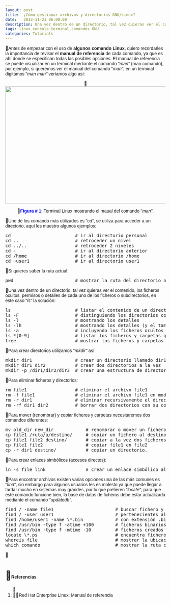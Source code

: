 ```yaml
---
layout: post
title:  ¿Cómo gestionar archivos y directorios GNU/Linux?
date:   2013-11-21 06:00:00
description: Una vez dentro de un directorio, tal vez quieras ver el contenido, los ficheros ocultos, permisos o detalles de cada uno de los ficheros o subdirectorios, incluso mover, encontrar ficheros y directorios.
tags: linux consola terminal comandos GNU
categories: Tutorials
---
```

<p>
<span style="font-size:14px;"><span style="font-family:arial,helvetica,sans-serif;">Antes de empezar con el uso de <strong>algunos comando Linux</strong>, quiero recordarles la importancia de revisar el <strong>manual de referencia</strong> de cada comando, ya que es ahí donde se especifican todas las posibles opciones. El manual de referencia se puede visualizar en un terminal mediante el comando "<em>man"</em> (man comando), por ejemplo, si queremos ver el manual del comando "<em>man"</em>, en un terminal digitamos "<em>man man"</em> veríamos algo así:</span></span></p>
<p style="text-align: center;">
<img alt="" src="images/Linux/como-gestionar-archivos-y-directorios-en-gnu-linux/snapshot18.png" style="font-family: arial, helvetica, sans-serif; font-size: 14px; text-align: center; height: 368px; width: 600px;" /></p>
<p style="text-align: center;">
<span style="font-size:14px;"><span style="font-family:arial,helvetica,sans-serif;"><strong><span style="color:#0000ff;">Figura # 1</span></strong>: Terminal Linux mostrando el maual del comando "<em>man"</em>.</span></span></p>

<p>
<span style="font-size:14px;"><span style="font-family:arial,helvetica,sans-serif;">Uno de los comando más utilizados es "<em>cd"</em>, se utiliza para acceder a un directorio, aquí les muestro algunos ejemplos:</span></span></p>
<pre>cd                        # ir al directorio personal
cd ..                     # retroceder un nivel
cd ../..                  # retroceder 2 niveles
cd -                      # ir al directorio anterior
cd /home                  # ir al directorio /home
cd ~user1                 # ir al directorio user1
</pre>
<p>
<span style="font-family: arial, helvetica, sans-serif; font-size: 14px;">Si quieres saber la ruta actual:</span></p>
<pre>pwd                       # mostrar la ruta del directorio actual</pre>
<p>
<span style="font-family: arial, helvetica, sans-serif; font-size: 14px;">Una vez dentro de un directorio, tal vez quieras ver el contenido, los ficheros ocultos, permisos o detalles de cada uno de los ficheros o subdirectorios, en este caso "</span><em style="font-family: arial, helvetica, sans-serif; font-size: 14px;">ls"</em><span style="font-family: arial, helvetica, sans-serif; font-size: 14px;"> la solución:</span></p>
<pre>ls                        # listar el contenido de un directorio
ls -F                     # distinguiendo los directorios con una barra
ls -l                     # mostrando los detalles
ls -lh                    # mostrando los detalles (y el tamaño en un formato K, M)
ls -a                     # incluyendo los ficheros ocultos
ls *[0-9]                 # listar los ficheros y carpetas que contienen números
tree                      # mostrar los ficheros y carpetas en forma de árbol comenzando por la raíz</pre>
<p>
<span style="font-family: arial, helvetica, sans-serif; font-size: 14px;">Para crear directorios utilizamos "</span><em style="font-family: arial, helvetica, sans-serif; font-size: 14px;">mkdir"</em><span style="font-family: arial, helvetica, sans-serif; font-size: 14px;"> así:</span></p>
<pre>mkdir dir1                # crear un directorio llamado dir1
mkdir dir1 dir2           # crear dos directorios a la vez
mkdir -p /dir1/dir2/dir3  # crear una estructura de directorios, si no existe.</pre>
<p>
<span style="font-family: arial, helvetica, sans-serif; font-size: 14px;">Para eliminar ficheros y directorios:</span></p>
<pre>rm file1                  # eliminar el archivo file1
rm -f file1               # eliminar el archivo file1 en modo forzado
rm -r dir1                # eliminar recursivamente el directorio dir1 con todo lo que contenga
rm -rf dir1 dir2          # borrar dos directorios con su contenido de forma recursiva y forzado</pre>
<p>
<span style="font-family: arial, helvetica, sans-serif; font-size: 14px;">Para mover (renombrar) y copiar ficheros y carpetas necesitaremos dos comandos diferentes:</span></p>
<pre>mv old_dir new_dir            # renombrar o mover un fichero o directorio
cp file1 /ruta/a/destino/     # copiar un fichero al destino
cp file1 file2 destino/       # copiar a la vez dos ficheros
cp file1 file2                # copiar file1 en file2
cp -r dir1 destino/           # copiar un directorio.</pre>
<p>
<span style="font-family: arial, helvetica, sans-serif; font-size: 14px;">Para crear enlaces simbólicos (accesos directos):</span></p>
<pre>ln -s file link               # crear un enlace simbólico al fichero o directorio</pre>
<p>
<span style="font-family: arial, helvetica, sans-serif; font-size: 14px;">Para encontrar archivos existen varias opciones una de las más comunes es "</span><em style="font-family: arial, helvetica, sans-serif; font-size: 14px;">find"</em><span style="font-family: arial, helvetica, sans-serif; font-size: 14px;">, sin embargo para algunos usuarios les es molesto ya que puede llegar a tardar mucho en sistemas muy grandes, por lo que prefieren "</span><em style="font-family: arial, helvetica, sans-serif; font-size: 14px;">locate"</em><span style="font-family: arial, helvetica, sans-serif; font-size: 14px;">, para que este comando funcione bien, la base de datos de ficheros debe estar actualizada mediante el comando "</span><em style="font-family: arial, helvetica, sans-serif; font-size: 14px;">updatedb"</em><span style="font-family: arial, helvetica, sans-serif; font-size: 14px;">.</span></p>
<pre>find / -name file1                       # buscar fichero y directorio a partir de la raíz del sistema
find / -user user1                       # pertenecientes al usuario user1
find /home/user1 -name \*.bin            # con extensión .bin dentro del directorio / home/user1
find /usr/bin -type f -atime +100        # ficheros binarios no usados en los últimos 100 días
find /usr/bin -type f -mtime -10         # ficheros creados o cambiados dentro de los últimos 10 días
locate \*.ps                             # encuentra ficheros con extensión .ps
whereis file                             # mostrar la ubicación de un fichero binario, de ayuda o fuente
which comando                            # mostrar la ruta completa a un comando</pre>
<p>
&nbsp;</p>
<h1>
<span style="font-size:14px;"><span style="font-family:arial,helvetica,sans-serif;">Referencias</span></span></h1>
<ol>
<li>
<span style="font-size: 14px;"><span style="font-family: arial, helvetica, sans-serif;">Red Hat Enterprise Linux: Manual de referencia</span></span></li>
</ol>
